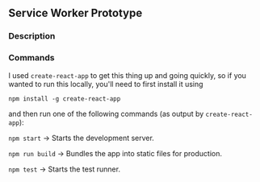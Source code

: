 ## Service Worker Prototype

### Description

### Commands
I used `create-react-app` to get this thing up and going quickly, so if you wanted to run this locally, you'll  need to first install it using

`npm install -g create-react-app`

and then run one of the following commands (as output by `create-react-app`):

`npm start` -> Starts the development server.

`npm run build` -> Bundles the app into static files for production.

`npm test` -> Starts the test runner.
